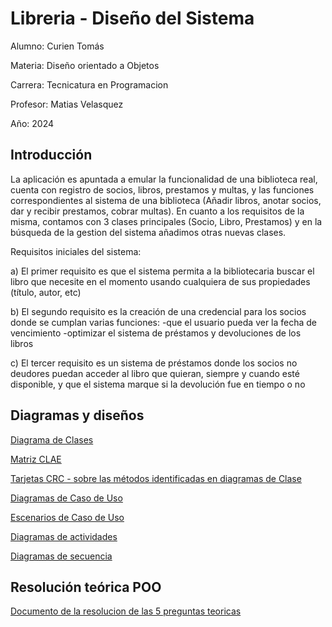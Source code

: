 # Libreria - Diseño del Sistema
Alumno: Curien Tomás

Materia: Diseño orientado a Objetos

Carrera: Tecnicatura en Programacion

Profesor: Matias Velasquez

Año: 2024

## Introducción

La aplicación es apuntada a emular la funcionalidad de una biblioteca real, cuenta con registro de socios, libros, prestamos y multas, y las funciones correspondientes al sistema de una biblioteca (Añadir libros, anotar socios, dar y recibir prestamos, cobrar multas).
En cuanto a los requisitos de la misma, contamos con 3 clases principales (Socio, Libro, Prestamos) y en la búsqueda de la gestion del sistema añadimos otras nuevas clases.

Requisitos iniciales del sistema:

a)	El primer requisito es que el sistema permita a la bibliotecaria buscar el libro que necesite en el momento usando cualquiera de sus propiedades (título, autor, etc)

b)	El segundo requisito es la creación de una credencial para los socios donde se cumplan varias funciones: 
-que el usuario pueda ver la fecha de vencimiento
-optimizar el sistema de préstamos y devoluciones de los libros

c)	El tercer requisito es un sistema de préstamos donde los socios no deudores puedan acceder al libro que quieran, siempre y cuando esté disponible, y que el sistema marque si la devolución fue en tiempo o no


## Diagramas y diseños
[Diagrama de Clases](https://drive.google.com/file/d/1iVjmEhn0d6PlC4qKrb5_6LArqtZPhzVd/view?usp=drive_link)

[Matriz CLAE](https://docs.google.com/spreadsheets/d/1683QtYWfxxq2n79ozuaQz8v55NtUB4GREpkFiXUIh44/edit?usp=sharing)  

[Tarjetas CRC - sobre las métodos identificadas en diagramas de Clase](https://docs.google.com/spreadsheets/d/1_SvK9seg4zasf2GrJqSLAQHd1Pc5awjb5MXDngV2dhQ/edit?pli=1&gid=0#gid=0)

[Diagramas de Caso de Uso](https://drive.google.com/file/d/1BfsGSd2ejmo_20dJcLSBKG6eRkbjEJwN/view)

[Escenarios de Caso de Uso](https://docs.google.com/spreadsheets/d/1L_38gxpGln6rna0x9WUHJRzYfIoQHOxCPKmkDgBggpw/edit?gid=0#gid=0)

[Diagramas de actividades](https://drive.google.com/file/d/1Q5pgXOs71D36aSr-L-rADOScCIqzp0sO/view?usp=sharing)

[Diagramas de secuencia](https://drive.google.com/file/d/1lH5epl3AP2Li1_J3yHKMl4IGl2gspqX4/view?usp=sharing)


## Resolución teórica POO

[Documento de la resolucion de las 5 preguntas teoricas](https://docs.google.com/document/d/1hBYhs8Gl-TLmmmY7Tw6vspgjUo4M1qy4bYXC4X5Thj8/edit?usp=sharing)

